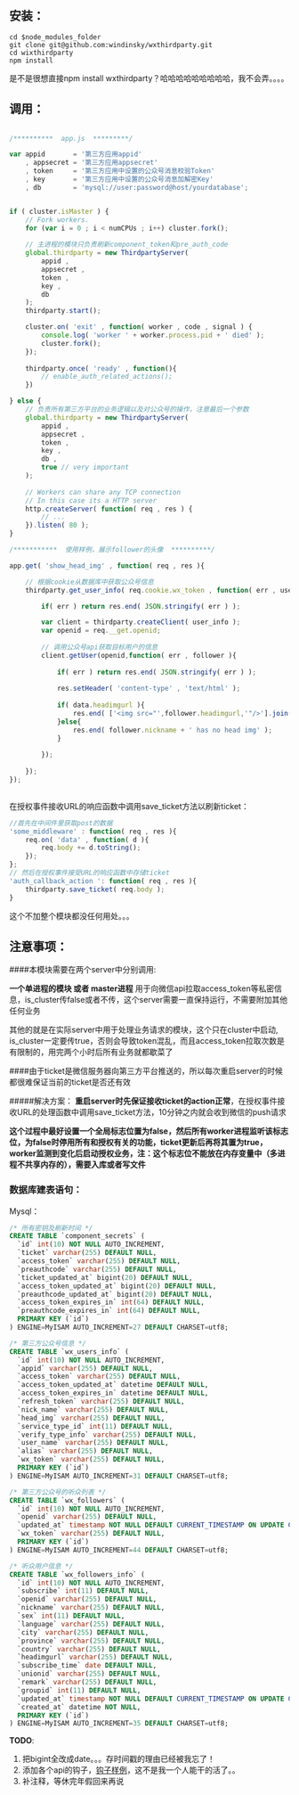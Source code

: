 ## 安装：
	cd $node_modules_folder
	git clone git@github.com:windinsky/wxthirdparty.git
	cd wixthirdparty
	npm install

是不是很想直接npm install wxthirdparty？哈哈哈哈哈哈哈哈哈，我不会弄。。。。

## 调用：
```js
	
/**********  app.js  *********/

var appid       = '第三方应用appid'
    , appsecret = '第三方应用appsecret'
    , token     = '第三方应用中设置的公众号消息校验Token'
    , key       = '第三方应用中设置的公众号消息加解密Key'
    , db        = 'mysql://user:password@host/yourdatabase';


if ( cluster.isMaster ) {
	// Fork workers.
	for (var i = 0 ; i < numCPUs ; i++) cluster.fork();
	
	// 主进程的模块只负责刷新component_token和pre_auth_code
	global.thirdparty = new ThirdpartyServer(
		appid , 
		appsecret , 
		token , 
		key , 
		db 
	);
	thirdparty.start();

	cluster.on( 'exit' , function( worker , code , signal ) {
		console.log( 'worker ' + worker.process.pid + ' died' );
		cluster.fork();
	});
	
	thirdparty.once( 'ready' , function(){
		// enable_auth_related_actions();
	})

} else {
	// 负责所有第三方平台的业务逻辑以及对公众号的操作，注意最后一个参数
	global.thirdparty = new ThirdpartyServer( 
		appid , 
		appsecret , 
		token , 
		key , 
		db , 
		true // very important
	);
	
	// Workers can share any TCP connection
	// In this case its a HTTP server
	http.createServer( function( req , res ) {
		// ...
	}).listen( 80 );
}

/***********  使用样例，展示follower的头像  **********/

app.get( 'show_head_img' , function( req , res ){

	// 根据cookie从数据库中获取公众号信息
	thirdparty.get_user_info( req.cookie.wx_token , function( err , user_info ){

		if( err ) return res.end( JSON.stringify( err ) );

		var client = thirdparty.createClient( user_info );
		var openid = req.__get.openid;
		
		// 调用公众号api获取目标用户的信息
		client.getUser(openid,function( err , follower ){
		
			if( err ) return res.end( JSON.stringify( err ) );
		
			res.setHeader( 'content-type' , 'text/html' );
			
			if( data.headimgurl ){
				res.end( ['<img src="',follower.headimgurl,'"/>'].join( '' ) );
			}else{
				res.end( follower.nickname + ' has no head img' );
			}
			
		});
		 
	});
});
	
```

在授权事件接收URL的响应函数中调用save_ticket方法以刷新ticket：
```js
//首先在中间件里获取post的数据
'some_middleware' : function( req , res ){
	req.on( 'data' , function( d ){
		req.body += d.toString();
	});
};
// 然后在授权事件接受URL的响应函数中存储ticket
'auth_callback_action ': function( req , res ){
	thirdparty.save_ticket( req.body );
}
```

这个不加整个模块都没任何用处。。。

## 注意事项：

####本模块需要在两个server中分别调用:

**一个单进程的模块 或者 master进程** 用于向微信api拉取access\_token等私密信息，is\_cluster传false或者不传，这个server需要一直保持运行，不需要附加其他任何业务

其他的就是在实际server中用于处理业务请求的模块，这个只在cluster中启动, is\_cluster一定要传true，否则会导致token混乱，而且access_token拉取次数是有限制的，用完两个小时后所有业务就都歇菜了

####由于ticket是微信服务器向第三方平台推送的，所以每次重启server的时候都很难保证当前的ticket是否还有效

#####解决方案：
**重启server时先保证接收ticket的action正常**，在授权事件接收URL的处理函数中调用save\_ticket方法，10分钟之内就会收到微信的push请求

**这个过程中最好设置一个全局标志位置为false，然后所有worker进程监听该标志位，为false时停用所有和授权有关的功能，ticket更新后再将其置为true，worker监测到变化后启动授权业务，注：这个标志位不能放在内存变量中（多进程不共享内存的），需要入库或者写文件**

### 数据库建表语句：

Mysql：
```sql
/* 所有密钥及刷新时间 */
CREATE TABLE `component_secrets` (
  `id` int(10) NOT NULL AUTO_INCREMENT,
  `ticket` varchar(255) DEFAULT NULL,
  `access_token` varchar(255) DEFAULT NULL,
  `preauthcode` varchar(255) DEFAULT NULL,
  `ticket_updated_at` bigint(20) DEFAULT NULL,
  `access_token_updated_at` bigint(20) DEFAULT NULL,
  `preauthcode_updated_at` bigint(20) DEFAULT NULL,
  `access_token_expires_in` int(64) DEFAULT NULL,
  `preauthcode_expires_in` int(64) DEFAULT NULL,
  PRIMARY KEY (`id`)
) ENGINE=MyISAM AUTO_INCREMENT=27 DEFAULT CHARSET=utf8;

/* 第三方公众号信息 */
CREATE TABLE `wx_users_info` (
  `id` int(10) NOT NULL AUTO_INCREMENT,
  `appid` varchar(255) DEFAULT NULL,
  `access_token` varchar(255) DEFAULT NULL,
  `access_token_updated_at` datetime DEFAULT NULL,
  `access_token_expires_in` datetime DEFAULT NULL,
  `refresh_token` varchar(255) DEFAULT NULL,
  `nick_name` varchar(255) DEFAULT NULL,
  `head_img` varchar(255) DEFAULT NULL,
  `service_type_id` int(11) DEFAULT NULL,
  `verify_type_info` varchar(255) DEFAULT NULL,
  `user_name` varchar(255) DEFAULT NULL,
  `alias` varchar(255) DEFAULT NULL,
  `wx_token` varchar(255) DEFAULT NULL,
  PRIMARY KEY (`id`)
) ENGINE=MyISAM AUTO_INCREMENT=31 DEFAULT CHARSET=utf8;

/* 第三方公众号的听众列表 */
CREATE TABLE `wx_followers` (
  `id` int(10) NOT NULL AUTO_INCREMENT,
  `openid` varchar(255) DEFAULT NULL,
  `updated_at` timestamp NOT NULL DEFAULT CURRENT_TIMESTAMP ON UPDATE CURRENT_TIMESTAMP,
  `wx_token` varchar(255) DEFAULT NULL,
  PRIMARY KEY (`id`)
) ENGINE=MyISAM AUTO_INCREMENT=44 DEFAULT CHARSET=utf8;

/* 听众用户信息 */
CREATE TABLE `wx_followers_info` (
  `id` int(10) NOT NULL AUTO_INCREMENT,
  `subscribe` int(11) DEFAULT NULL,
  `openid` varchar(255) DEFAULT NULL,
  `nickname` varchar(255) DEFAULT NULL,
  `sex` int(11) DEFAULT NULL,
  `language` varchar(255) DEFAULT NULL,
  `city` varchar(255) DEFAULT NULL,
  `province` varchar(255) DEFAULT NULL,
  `country` varchar(255) DEFAULT NULL,
  `headimgurl` varchar(255) DEFAULT NULL,
  `subscribe_time` date DEFAULT NULL,
  `unionid` varchar(255) DEFAULT NULL,
  `remark` varchar(255) DEFAULT NULL,
  `groupid` int(11) DEFAULT NULL,
  `updated_at` timestamp NOT NULL DEFAULT CURRENT_TIMESTAMP ON UPDATE CURRENT_TIMESTAMP,
  `created_at` datetime NOT NULL,
  PRIMARY KEY (`id`)
) ENGINE=MyISAM AUTO_INCREMENT=35 DEFAULT CHARSET=utf8;
```
**TODO**: 

1. 把bigint全改成date。。。存时间戳的理由已经被我忘了！
2. 添加各个api的钩子，[钩子样例](https://github.com/windinsky/wxthirdparty/blob/master/lib/hooks/index.js)，这不是我一个人能干的活了。。
3. 补注释，等休完年假回来再说
